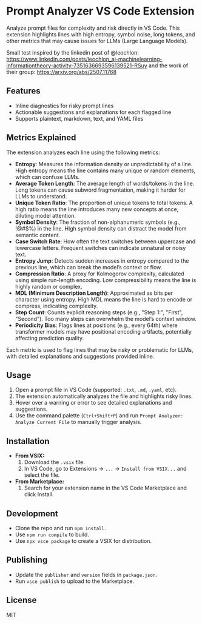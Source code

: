 # Prompt Analyzer VS Code Extension

Analyze prompt files for complexity and risk directly in VS Code. This extension highlights lines with high entropy, symbol noise, long tokens, and other metrics that may cause issues for LLMs (Large Language Models).

Small test inspired by the linkedin post of @leochlon: 
https://www.linkedin.com/posts/leochlon_ai-machinelearning-informationtheory-activity-7351636693596139521-RSuy
and the work of their group: https://arxiv.org/abs/2507.11768 


## Features
- Inline diagnostics for risky prompt lines
- Actionable suggestions and explanations for each flagged line
- Supports plaintext, markdown, text, and YAML files

## Metrics Explained
The extension analyzes each line using the following metrics:

- **Entropy**: Measures the information density or unpredictability of a line. High entropy means the line contains many unique or random elements, which can confuse LLMs.
- **Average Token Length**: The average length of words/tokens in the line. Long tokens can cause subword fragmentation, making it harder for LLMs to understand.
- **Unique Token Ratio**: The proportion of unique tokens to total tokens. A high ratio means the line introduces many new concepts at once, diluting model attention.
- **Symbol Density**: The fraction of non-alphanumeric symbols (e.g., !@#$%) in the line. High symbol density can distract the model from semantic content.
- **Case Switch Rate**: How often the text switches between uppercase and lowercase letters. Frequent switches can indicate unnatural or noisy text.
- **Entropy Jump**: Detects sudden increases in entropy compared to the previous line, which can break the model’s context or flow.
- **Compression Ratio**: A proxy for Kolmogorov complexity, calculated using simple run-length encoding. Low compressibility means the line is highly random or complex.
- **MDL (Minimum Description Length)**: Approximated as bits per character using entropy. High MDL means the line is hard to encode or compress, indicating complexity.
- **Step Count**: Counts explicit reasoning steps (e.g., "Step 1:", "First", "Second"). Too many steps can overwhelm the model’s context window.
- **Periodicity Bias**: Flags lines at positions (e.g., every 64th) where transformer models may have positional encoding artifacts, potentially affecting prediction quality.

Each metric is used to flag lines that may be risky or problematic for LLMs, with detailed explanations and suggestions provided inline.

## Usage
1. Open a prompt file in VS Code (supported: `.txt`, `.md`, `.yaml`, etc).
2. The extension automatically analyzes the file and highlights risky lines.
3. Hover over a warning or error to see detailed explanations and suggestions.
4. Use the command palette (`Ctrl+Shift+P`) and run `Prompt Analyzer: Analyze Current File` to manually trigger analysis.

## Installation
- **From VSIX:**
  1. Download the `.vsix` file.
  2. In VS Code, go to Extensions → `...` → `Install from VSIX...` and select the file.
- **From Marketplace:**
  1. Search for your extension name in the VS Code Marketplace and click Install.

## Development
- Clone the repo and run `npm install`.
- Use `npm run compile` to build.
- Use `npx vsce package` to create a VSIX for distribution.

## Publishing
- Update the `publisher` and `version` fields in `package.json`.
- Run `vsce publish` to upload to the Marketplace.

## License
MIT
